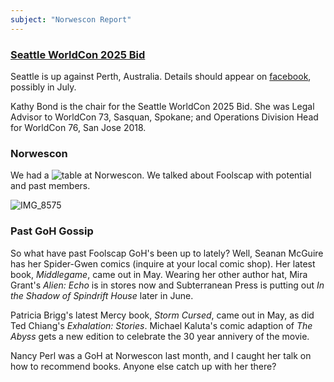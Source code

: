 ```yaml
---
subject: "Norwescon Report"
---
```


### [Seattle WorldCon 2025 Bid](https://www.facebook.com/Seattle2025/)

Seattle is up against Perth, Australia. Details should appear on [facebook](https://www.facebook.com/Seattle2025/), possibly in July.

Kathy Bond is the chair for the Seattle WorldCon 2025 Bid.  She was Legal Advisor to WorldCon 73, Sasquan, Spokane; and Operations Division Head for WorldCon 76, San Jose 2018.


### Norwescon 

We had a ![table](http://foolscap.org/content/images/2019/06/IMG_8565.jpg) at Norwescon. We talked about Foolscap with potential and past members.


![IMG_8575](http://foolscap.org/content/images/2019/06/IMG_8575.jpg)

### Past GoH Gossip

So what have past Foolscap GoH's been up to lately? Well, Seanan McGuire has her Spider-Gwen comics (inquire at your local comic shop). Her latest book, *Middlegame*, came out in May. Wearing her other author hat, Mira Grant's *Alien: Echo* is in stores now and Subterranean Press is putting out *In the Shadow of Spindrift House* later in June. 

Patricia Brigg's latest Mercy book, *Storm Cursed*, came out in May, as did Ted Chiang's *Exhalation: Stories*. Michael Kaluta's comic adaption of *The Abyss* gets a new edition to celebrate the 30 year annivery of the movie.

Nancy Perl was a GoH at Norwescon last month, and I caught her talk on how to recommend books. Anyone else catch up with her there?
